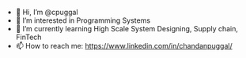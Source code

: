 - 👋 Hi, I’m @cpuggal
- 👀 I’m interested in Programming Systems
- 🌱 I’m currently learning High Scale System Designing, Supply chain, FinTech
- 📫 How to reach me: https://www.linkedin.com/in/chandanpuggal/

<!---
cpuggal/cpuggal is a ✨ special ✨ repository because its `README.md` (this file) appears on your GitHub profile.
You can click the Preview link to take a look at your changes.
--->
